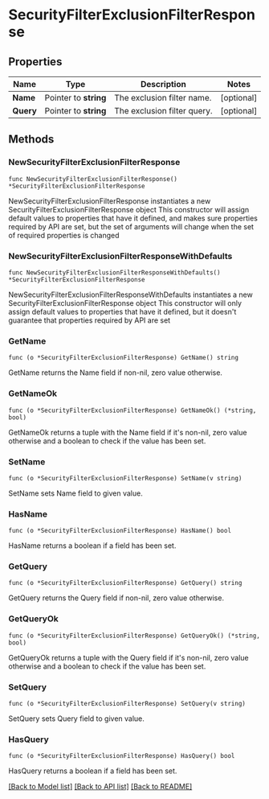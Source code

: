 # SecurityFilterExclusionFilterResponse

## Properties

Name | Type | Description | Notes
---- | ---- | ----------- | ------
**Name** | Pointer to **string** | The exclusion filter name. | [optional] 
**Query** | Pointer to **string** | The exclusion filter query. | [optional] 

## Methods

### NewSecurityFilterExclusionFilterResponse

`func NewSecurityFilterExclusionFilterResponse() *SecurityFilterExclusionFilterResponse`

NewSecurityFilterExclusionFilterResponse instantiates a new SecurityFilterExclusionFilterResponse object
This constructor will assign default values to properties that have it defined,
and makes sure properties required by API are set, but the set of arguments
will change when the set of required properties is changed

### NewSecurityFilterExclusionFilterResponseWithDefaults

`func NewSecurityFilterExclusionFilterResponseWithDefaults() *SecurityFilterExclusionFilterResponse`

NewSecurityFilterExclusionFilterResponseWithDefaults instantiates a new SecurityFilterExclusionFilterResponse object
This constructor will only assign default values to properties that have it defined,
but it doesn't guarantee that properties required by API are set

### GetName

`func (o *SecurityFilterExclusionFilterResponse) GetName() string`

GetName returns the Name field if non-nil, zero value otherwise.

### GetNameOk

`func (o *SecurityFilterExclusionFilterResponse) GetNameOk() (*string, bool)`

GetNameOk returns a tuple with the Name field if it's non-nil, zero value otherwise
and a boolean to check if the value has been set.

### SetName

`func (o *SecurityFilterExclusionFilterResponse) SetName(v string)`

SetName sets Name field to given value.

### HasName

`func (o *SecurityFilterExclusionFilterResponse) HasName() bool`

HasName returns a boolean if a field has been set.

### GetQuery

`func (o *SecurityFilterExclusionFilterResponse) GetQuery() string`

GetQuery returns the Query field if non-nil, zero value otherwise.

### GetQueryOk

`func (o *SecurityFilterExclusionFilterResponse) GetQueryOk() (*string, bool)`

GetQueryOk returns a tuple with the Query field if it's non-nil, zero value otherwise
and a boolean to check if the value has been set.

### SetQuery

`func (o *SecurityFilterExclusionFilterResponse) SetQuery(v string)`

SetQuery sets Query field to given value.

### HasQuery

`func (o *SecurityFilterExclusionFilterResponse) HasQuery() bool`

HasQuery returns a boolean if a field has been set.


[[Back to Model list]](../README.md#documentation-for-models) [[Back to API list]](../README.md#documentation-for-api-endpoints) [[Back to README]](../README.md)


